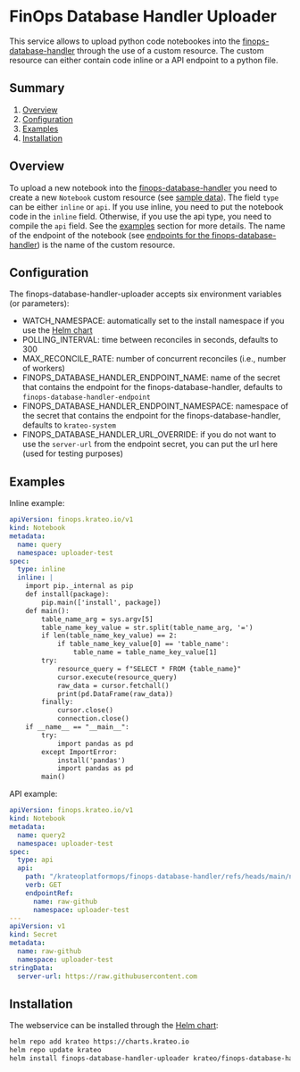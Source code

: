 # FinOps Database Handler Uploader 

This service allows to upload python code notebookes into the [finops-database-handler](https://github.com/krateoplatformops/finops-database-handler) through the use of a custom resource. The custom resource can either contain code inline or a API endpoint to a python file.

## Summary

1. [Overview](#overview)
2. [Configuration](#configuration)
3. [Examples](#examples)
4. [Installation](#installation)

## Overview
To upload a new notebook into the [finops-database-handler](https://github.com/krateoplatformops/finops-database-handler) you need to create a new `Notebook` custom resource (see [sample data](./sample_data/)). The field `type` can be either `inline` or `api`. If you use inline, you need to put the notebook code in the `inline` field. Otherwise, if you use the api type, you need to compile the `api` field. See the [examples](#examples) section for more details. The name of the endpoint of the notebook (see [endpoints for the finops-database-handler](https://github.com/krateoplatformops/finops-database-handler?tab=readme-ov-file#api)) is the name of the custom resource.

## Configuration
The finops-database-handler-uploader accepts six environment variables (or parameters):
- WATCH_NAMESPACE: automatically set to the install namespace if you use the [Helm chart](https://github.com/krateoplatformops/finops-database-handler-uploader-chart)
- POLLING_INTERVAL: time between reconciles in seconds, defaults to 300
- MAX_RECONCILE_RATE: number of concurrent reconciles (i.e., number of workers)
- FINOPS_DATABASE_HANDLER_ENDPOINT_NAME: name of the secret that contains the endpoint for the finops-database-handler, defaults to `finops-database-handler-endpoint`
- FINOPS_DATABASE_HANDLER_ENDPOINT_NAMESPACE: namespace of the secret that contains the endpoint for the finops-database-handler, defaults to `krateo-system`
- FINOPS_DATABASE_HANDLER_URL_OVERRIDE: if you do not want to use the `server-url` from the endpoint secret, you can put the url here (used for testing purposes) 

## Examples
Inline example:
```yaml
apiVersion: finops.krateo.io/v1
kind: Notebook
metadata:
  name: query
  namespace: uploader-test
spec: 
  type: inline
  inline: |
    import pip._internal as pip
    def install(package):
        pip.main(['install', package])
    def main():   
        table_name_arg = sys.argv[5]
        table_name_key_value = str.split(table_name_arg, '=')
        if len(table_name_key_value) == 2:
            if table_name_key_value[0] == 'table_name':
                table_name = table_name_key_value[1]
        try:
            resource_query = f"SELECT * FROM {table_name}"
            cursor.execute(resource_query)
            raw_data = cursor.fetchall()
            print(pd.DataFrame(raw_data))
        finally:
            cursor.close()
            connection.close()
    if __name__ == "__main__":
        try:
            import pandas as pd
        except ImportError:
            install('pandas')
            import pandas as pd
        main()
```

API example:
```yaml
apiVersion: finops.krateo.io/v1
kind: Notebook
metadata:
  name: query2
  namespace: uploader-test
spec: 
  type: api
  api: 
    path: "/krateoplatformops/finops-database-handler/refs/heads/main/notebook_samples/query.py"
    verb: GET
    endpointRef:
      name: raw-github
      namespace: uploader-test
---
apiVersion: v1
kind: Secret
metadata:
  name: raw-github
  namespace: uploader-test
stringData:
  server-url: https://raw.githubusercontent.com
```

## Installation
The webservice can be installed through the [Helm chart](https://github.com/krateoplatformops/finops-database-handler-uploader-chart):
```sh
helm repo add krateo https://charts.krateo.io
helm repo update krateo
helm install finops-database-handler-uploader krateo/finops-database-handler-uploader
```



